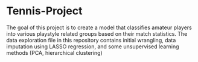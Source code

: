 # Tennis-Project
The goal of this project is to create a model that classifies amateur players into various playstyle related groups based on their match statistics. The data exploration file in this repository contains initial wrangling, data imputation using LASSO regression, and some unsupervised learning methods (PCA, hierarchical clustering)
